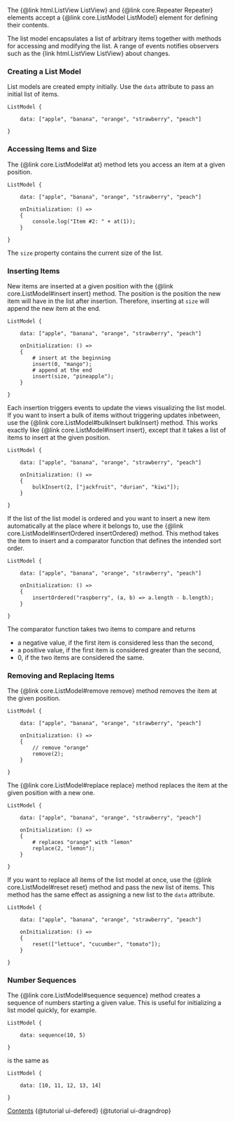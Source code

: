 The {@link html.ListView ListView} and {@link core.Repeater Repeater}
elements accept a {@link core.ListModel ListModel} element
for defining their contents.

The list model encapsulates a list of arbitrary items together with methods
for accessing and modifying the list. A range of events notifies observers
such as the {link html.ListView ListView} about changes.

### Creating a List Model

List models are created empty initially. Use the `data` attribute to pass
an initial list of items.

```
ListModel {

    data: ["apple", "banana", "orange", "strawberry", "peach"]

}
```

### Accessing Items and Size

The {@link core.ListModel#at at} method lets you access an item at a given
position.

```
ListModel {

    data: ["apple", "banana", "orange", "strawberry", "peach"]

    onInitialization: () =>
    {
        console.log("Item #2: " + at(1));
    }

}
```

The `size` property contains the current size of the list.

### Inserting Items

New items are inserted at a given position with the
{@link core.ListModel#insert insert} method. The position is the position the
new item will have in the list after insertion. Therefore, inserting at `size`
will append the new item at the end.

```
ListModel {

    data: ["apple", "banana", "orange", "strawberry", "peach"]

    onInitialization: () =>
    {
        # insert at the beginning
        insert(0, "mango");
        # append at the end
        insert(size, "pineapple");
    }

}
```

Each insertion triggers events to update the views visualizing the list model.
If you want to insert a bulk of items without triggering updates inbetween,
use the {@link core.ListModel#bulkInsert bulkInsert} method. This works
exactly like {@link core.ListModel#insert insert}, except that it takes a list
of items to insert at the given position.

```
ListModel {

    data: ["apple", "banana", "orange", "strawberry", "peach"]

    onInitialization: () =>
    {
        bulkInsert(2, ["jackfruit", "durian", "kiwi"]);
    }

}
```

If the list of the list model is ordered and you want to insert a new item
automatically at the place where it belongs to, use the
{@link core.ListModel#insertOrdered insertOrdered} method. This method takes
the item to insert and a comparator function that defines the intended sort order.

```
ListModel {

    data: ["apple", "banana", "orange", "strawberry", "peach"]

    onInitialization: () =>
    {
        insertOrdered("raspberry", (a, b) => a.length - b.length);
    }

}
```

The comparator function takes two items to compare and returns
* a negative value, if the first item is considered less than the second,
* a positive value, if the first item is considered greater than the second,
* 0, if the two items are considered the same.

### Removing and Replacing Items

The {@link core.ListModel#remove remove} method removes the item at the given
position.

```
ListModel {

    data: ["apple", "banana", "orange", "strawberry", "peach"]

    onInitialization: () =>
    {
        // remove "orange"
        remove(2);
    }

}
```

The {@link core.ListModel#replace replace} method replaces the item at the
given position with a new one.

```
ListModel {

    data: ["apple", "banana", "orange", "strawberry", "peach"]

    onInitialization: () =>
    {
        # replaces "orange" with "lemon"
        replace(2, "lemon");
    }

}
```

If you want to replace all items of the list model at once, use the
{@link core.ListModel#reset reset} method and pass the new list of items.
This method has the same effect as assigning a new list to the `data` attribute.

```
ListModel {

    data: ["apple", "banana", "orange", "strawberry", "peach"]

    onInitialization: () =>
    {
        reset(["lettuce", "cucumber", "tomato"]);
    }

}
```

### Number Sequences

The {@link core.ListModel#sequence sequence} method creates a sequence of
numbers starting a given value.
This is useful for initializing a list model quickly, for example.

```
ListModel {

    data: sequence(10, 5)

}
```

is the same as

```
ListModel {

    data: [10, 11, 12, 13, 14]

}
```



<div class="navstrip">
<span class="go-home"><a href="index.html">Contents</a></span>
<span class="go-previous">{@tutorial ui-defered}</span>
<span class="go-next">{@tutorial ui-dragndrop}</span>
</div>
